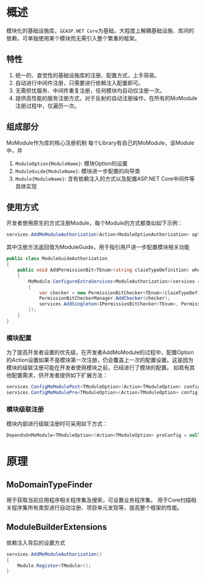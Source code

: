 # 概述

模块化的基础设施库，以`ASP.NET Core`为基础，大程度上解耦基础设施、库间的依赖，可单独使用某个模块而无需引入整个繁重的框架。

## 特性

1. 统一的、直觉性的基础设施库的注册、配置方式，上手简易。
2. 自动进行中间件注册，只需要进行依赖注入配置即可。
3. 无需担忧服务、中间件重复注册，任何模块均自动仅注册一次。
4. 提供高性能的服务注册方式，对于反射的自动注册操作，在所有的MoModule注册过程中，仅遍历一次。


## 组成部分
MoModule作为库的核心注册机制
每个Library有自己的MoModule，该Module中，并
1. `ModuleOption{ModuleName}`: 模块Option的设置
2. `ModuleGuide{ModuleName}`: 模块进一步配置的向导类
3. `Module{ModuleName}`: 含有依赖注入的方式以及配置ASP.NET Core中间件等具体实现

## 使用方式
开发者使用原生的方式注册Module，每个Module的方式都类似如下示例：
```cs
services.AddMoModuleAuthorization(Action<ModuleOptionAuthorization> option = null)
```


其中注册方法返回值为ModuleGuide，用于指引用户进一步配置模块相关功能
```cs
public class ModuleGuideAuthorization
{
    public void AddPermissionBit<TEnum>(string claimTypeDefinition) where TEnum : struct, Enum
    {
        MoModule.ConfigureExtraServices<ModuleAuthorization>(services =>
        {
            var checker = new PermissionBitChecker<TEnum>(claimTypeDefinition);
            PermissionBitCheckerManager.AddChecker(checker);
            services.AddSingleton<IPermissionBitChecker<TEnum>, PermissionBitChecker<TEnum>>(_ => checker);
        });
    }
}
```


### 模块配置

为了提高开发者设置的优先级，在开发者AddMoModule的过程中，配置Option的Action设置如果不是模块第一次注册，仍会覆盖上一次的配置设置。这是因为模块的级联注册可能在开发者使用模块之前，已经进行了模块的配置。
如若有其他配置需求，供开发者提供如下扩展方法：
```cs
services.ConfigMoModulePost<TModuleOption>(Action<TModuleOption> config);
services.ConfigMoModulePre<TModuleOption>(Action<TModuleOption> config);
```


### 模块级联注册

模块内部进行级联注册时可采用如下方式：
```cs
DependsOnMoModule<TModuleOption>(Action<TModuleOption> preConfig = null, Action<TModuleOption> postConfig = null);
```




# 原理

## MoDomainTypeFinder 

用于获取当前应用程序相关程序集及搜索，可设置业务程序集。
用于Core扫描相关程序集所有类型进行自动注册、项目单元发现等，提高整个框架的性能。

## ModuleBuilderExtensions
依赖注入背后的设置方式
```cs
services.AddMoModuleAuthorization()
{
    Module.Register<TModule>();
}
```